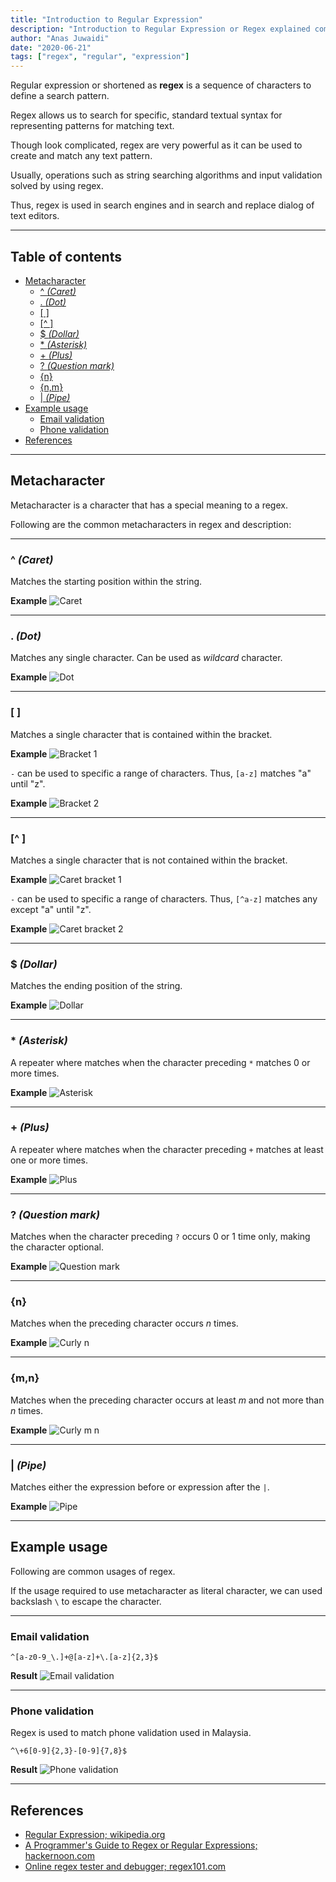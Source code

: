 ```yaml
---
title: "Introduction to Regular Expression"
description: "Introduction to Regular Expression or Regex explained common syntax and usage."
author: "Anas Juwaidi"
date: "2020-06-21"
tags: ["regex", "regular", "expression"]
---
```


Regular expression or shortened as **regex** is a sequence of characters to define a search pattern.

Regex allows us to search for specific, standard textual syntax for representing patterns for matching text. 

Though look complicated, regex are very powerful as it can be used to create and match any text pattern.

Usually, operations such as string searching algorithms and input validation solved by using regex. 

Thus, regex is used in search engines and in search and replace dialog of text editors.

---

## Table of contents
* [Metacharacter](#metacharacter)
  * [^ *(Caret)*](#caret)
  * [. *(Dot)*](#dot)
  * [\[ \]](#square-bracket)
  * [\[^ \]](#caret-bracket)
  * [$ *(Dollar)*](#dollar)
  * [* *(Asterisk)*](#asterisk)
  * [+ *(Plus)*](#plus)
  * [? *(Question mark)*](#question-mark)
  * [{n}](#curly-n)
  * [{n,m}](#curly-m-n)
  * [| *(Pipe)*](#pipe)
* [Example usage](#example-usage)
  * [Email validation](#email-validation)
  * [Phone validation](#phone-validation)
* [References](#references)

---

<a name="metacharacter"></a>
## Metacharacter

Metacharacter is a character that has a special meaning to a regex.

Following are the common metacharacters in regex and description:

---

<a name="caret"></a>
### ^ *(Caret)*

Matches the starting position within the string.

**Example**
![Caret](./01-caret.png)


---

<a name="dot"></a>
### . *(Dot)*

Matches any single character. Can be used as *wildcard* character.

**Example**
![Dot](./02-dot.png)

---

<a name="square-bracket"></a>
### [ ]

Matches a single character that is contained within the bracket.

**Example**
![Bracket 1](./03.1-bracker.png)

`-` can be used to specific a range of characters. Thus, `[a-z]` matches "a" until "z".

**Example**
![Bracket 2](./03.2-bracker.png)

---

<a name="caret-bracket"></a>
### [\^ ]

Matches a single character that is not contained within the bracket.

**Example**
![Caret bracket 1](./04.1-caret-bracket.png)

`-` can be used to specific a range of characters. Thus, `[^a-z]` matches any except "a" until "z".

**Example**
![Caret bracket 2](./04.2-caret-bracket.png)

---

<a name="dollar"></a>
### $ *(Dollar)*

Matches the ending position of the string.

**Example**
![Dollar](./05-dollar.png)

---

<a name="asterisk"></a>
### * *(Asterisk)*

A repeater where matches when the character preceding `*` matches 0 or more times.

**Example**
![Asterisk](./06-asterisk.png)

---

<a name="plus"></a>
### + *(Plus)*

A repeater where matches when the character preceding `+` matches at least one or more times.

**Example**
![Plus](./07-plus.png)

---

<a name="question-mark"></a>
### ? *(Question mark)*

Matches when the character preceding `?` occurs 0 or 1 time only, making the character optional.

**Example**
![Question mark](./08-question-mark.png)

---

<a name="curly-n"></a>
### {n}

Matches when the preceding character occurs *n* times.

**Example**
![Curly n](./09-curly-n.png)

---

<a name="curly-m-n"></a>
### {m,n}

Matches when the preceding character occurs at least *m* and not more than *n* times.

**Example**
![Curly m n](./10-curly-m-n.png)

---

<a name="pipe"></a>
### | *(Pipe)*

Matches either the expression before or expression after the `|`.

**Example**
![Pipe](./11-pipe.png)

---

<a name="example-usage"></a>
## Example usage

Following are common usages of regex. 

If the usage required to use metacharacter as literal character, we can used backslash `\` to escape the character.

---

<a name="email-validation"></a>
### Email validation

`^[a-z0-9_\.]+@[a-z]+\.[a-z]{2,3}$`

**Result**
![Email validation](./12-email-validation.png)

---

<a name="phone-validation"></a>
### Phone validation

Regex is used to match phone validation used in Malaysia.

`^\+6[0-9]{2,3}-[0-9]{7,8}$`

**Result**
![Phone validation](./13-phone-validation.png)

---

<a name="references"></a>
## References

* [Regular Expression; wikipedia.org](https://en.wikipedia.org/wiki/Regular_expression)
* [A Programmer's Guide to Regex or Regular Expressions; hackernoon.com](https://hackernoon.com/a-programmers-guide-to-regex-or-regular-expressions-0daw30be)
* [Online regex tester and debugger; regex101.com](https://regex101.com/)

